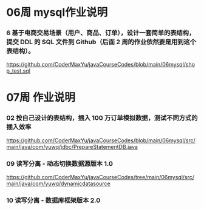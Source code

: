 # 06周 mysql作业说明

### 6 基于电商交易场景（用户、商品、订单），设计一套简单的表结构，提交 DDL 的 SQL 文件到 Github（后面 2 周的作业依然要是用到这个表结构）。
https://github.com/CoderMaxYu/javaCourseCodes/blob/main/06mysql/shop_test.sql


# 07周 作业说明
### 02 按自己设计的表结构，插入 100 万订单模拟数据，测试不同方式的插入效率
https://github.com/CoderMaxYu/javaCourseCodes/blob/main/06mysql/src/main/java/com/yuwq/jdbc/PrepareStatementDB.java

### 09 读写分离 - 动态切换数据源版本 1.0

https://github.com/CoderMaxYu/javaCourseCodes/tree/main/06mysql/src/main/java/com/yuwq/dynamicdatasource

### 10 读写分离 - 数据库框架版本 2.0



